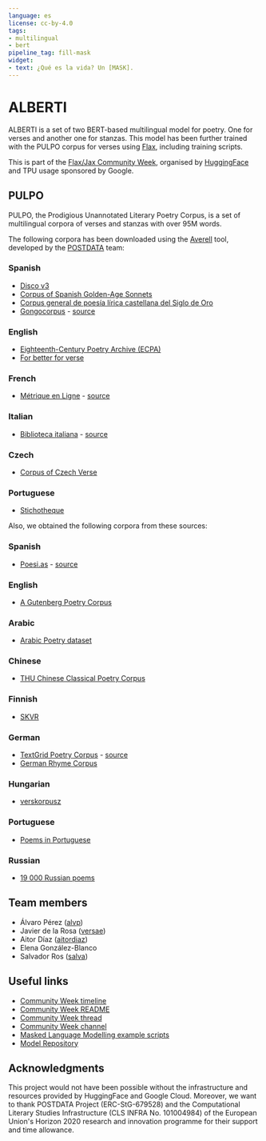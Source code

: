 ```yaml
---
language: es
license: cc-by-4.0
tags:
- multilingual
- bert
pipeline_tag: fill-mask
widget:
- text: ¿Qué es la vida? Un [MASK].
---
```


# ALBERTI

ALBERTI is a set of two BERT-based multilingual model for poetry. One for verses and another one for stanzas. This model has been further trained with the PULPO corpus for verses using [Flax](https://github.com/google/flax), including training scripts.

This is part of the
[Flax/Jax Community Week](https://discuss.huggingface.co/t/open-to-the-community-community-week-using-jax-flax-for-nlp-cv/7104), organised by [HuggingFace](https://huggingface.co/) and TPU usage sponsored by Google.

## PULPO

PULPO, the Prodigious Unannotated Literary Poetry Corpus, is a set of multilingual corpora of verses and stanzas with over 95M words.

The following corpora has been downloaded using the [Averell](https://github.com/linhd-postdata/averell/) tool, developed by the [POSTDATA](https://postdata.linhd.uned.es/) team:

### Spanish
- [Disco v3](https://github.com/pruizf/disco)
- [Corpus of Spanish Golden-Age Sonnets](https://github.com/bncolorado/CorpusSonetosSigloDeOro)
- [Corpus general de poesía lírica castellana del Siglo de Oro](https://github.com/bncolorado/CorpusGeneralPoesiaLiricaCastellanaDelSigloDeOro)
- [Gongocorpus](https://github.com/linhd-postdata/gongocorpus) - [source](http://obvil.sorbonne-universite.site/corpus/gongora/gongora_obra-poetica)
### English
- [Eighteenth-Century Poetry Archive (ECPA)](https://github.com/alhuber1502/ECPA)
- [For better for verse](https://github.com/waynegraham/for_better_for_verse)
### French
- [Métrique en Ligne](https://crisco2.unicaen.fr/verlaine/index.php?navigation=accueil) - [source](https://github.com/linhd-postdata/metrique-en-ligne)
### Italian
- [Biblioteca italiana](https://github.com/linhd-postdata/biblioteca_italiana) - [source](http://www.bibliotecaitaliana.it/)
### Czech
- [Corpus of Czech Verse](https://github.com/versotym/corpusCzechVerse)
### Portuguese
- [Stichotheque](https://gitlab.com/stichotheque/stichotheque-pt)

Also, we obtained the following corpora from these sources:
### Spanish 
- [Poesi.as](https://github.com/linhd-postdata/poesi.as) - [source](http://www.poesi.as/)
### English
- [A Gutenberg Poetry Corpus](https://github.com/aparrish/gutenberg-poetry-corpus)
### Arabic
- [Arabic Poetry dataset](https://www.kaggle.com/ahmedabelal/arabic-poetry)
### Chinese
- [THU Chinese Classical Poetry Corpus](https://github.com/THUNLP-AIPoet/Datasets/tree/master/CCPC)
### Finnish
- [SKVR](https://github.com/sks190/SKVR)
### German
- [TextGrid Poetry Corpus](https://github.com/linhd-postdata/textgrid-poetry) - [source](https://textgrid.de/en/digitale-bibliothek)
- [German Rhyme Corpus](https://github.com/tnhaider/german-rhyme-corpus)
### Hungarian
- [verskorpusz](https://github.com/ELTE-DH/verskorpusz)
### Portuguese
- [Poems in Portuguese](https://www.kaggle.com/oliveirasp6/poems-in-portuguese)
### Russian
- [19 000 Russian poems](https://www.kaggle.com/grafstor/19-000-russian-poems)

## Team members

- Álvaro Pérez ([alvp](https://huggingface.co/alvp))
- Javier de la Rosa ([versae](https://huggingface.co/versae))
- Aitor Díaz ([aitordiaz](https://huggingface.co/aitordiaz))
- Elena González-Blanco
- Salvador Ros ([salva](https://huggingface.co/salva))

## Useful links

- [Community Week timeline](https://discuss.huggingface.co/t/open-to-the-community-community-week-using-jax-flax-for-nlp-cv/7104#summary-timeline-calendar-6)
- [Community Week README](https://github.com/huggingface/transformers/blob/master/examples/research_projects/jax-projects/README.md)
- [Community Week thread](https://discuss.huggingface.co/t/bertin-pretrain-roberta-large-from-scratch-in-spanish/7125)
- [Community Week channel](https://discord.com/channels/858019234139602994/859113060068229190)
- [Masked Language Modelling example scripts](https://github.com/huggingface/transformers/tree/master/examples/flax/language-modeling)
- [Model Repository](https://huggingface.co/flax-community/alberti-bert-base-multilingual-cased/)

## Acknowledgments

This project would not have been possible without the infrastructure and resources provided by HuggingFace and Google Cloud. Moreover, we want to thank POSTDATA Project (ERC-StG-679528) and the Computational Literary Studies Infrastructure (CLS INFRA No. 101004984) of the European Union's Horizon 2020 research and innovation programme for their support and time allowance.